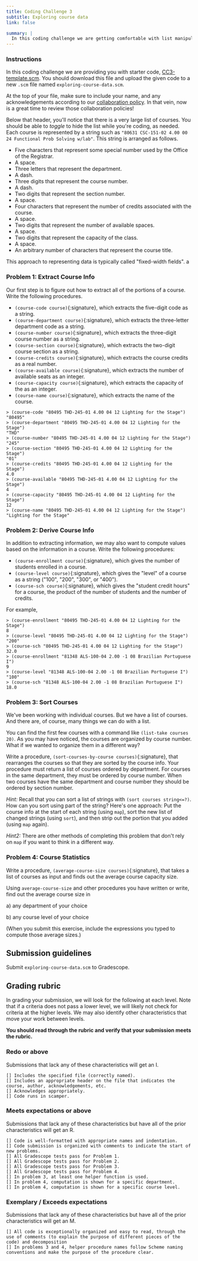 ```yaml
---
title: Coding Challenge 3
subtitle: Exploring course data
link: false

summary: |
  In this coding challenge we are getting comfortable with list manipulation by writing procedures for exploring data about courses at Grinnell. 
---
```


### Instructions

In this coding challenge we are providing you with starter code, [CC3-template.scm](../code/ccs/CC3-template.scm). You should download this file and upload the given code to a new `.scm` file named `exploring-course-data.scm`. 

At the top of your file, make sure to include your name, and any acknowledgements according to our [collaboration policy](../syllabus#collaboration-and-resources). In that vein, now is a great time to review those collaboration policies!

Below that header, you'll notice that there is a very large list of courses. You should be able to *toggle* to hide the list while you're coding, as needed. Each course is represented by a string such as ```"80631 CSC-151-02 4.00 00 24 Functional Prob Solving w/lab"```. This string is arranged as follows.

* Five characters that represent some special number used by the Office
  of the Registrar.
* A space.
* Three letters that represent the department.
* A dash.
* Three digits that represent the course number.
* A dash.
* Two digits that represent the section number.
* A space.
* Four characters that represent the number of credits associated with
  the course.
* A space.
* Two digits that represent the number of available spaces.
* A space.
* Two digits that represent the capacity of the class.
* A space.
* An arbitrary number of characters that represent the course title.

This approach to representing data is typically called "fixed-width fields".
a


### Problem 1: Extract Course Info

Our first step is to figure out how to extract all of the portions of
a course.  Write the following procedures.

* `(course-code course)`{:signature}, which extracts the five-digit code
  as a string.
* `(course-department course)`{:signature}, which extracts the three-letter
  department code as a string.
* `(course-number course)`{:signature}, which extracts the three-digit
  course number as a string.
* `(course-section course)`{:signature}, which extracts the two-digit
  course section as a string.
* `(course-credits course)`{:signature}, which extracts the course credits
  as a real number.
* `(course-available course)`{:signature}, which extracts the number
  of available seats as an integer.
* `(course-capacity course)`{:signature}, which extracts the capacity
  of the as an integer.
* `(course-name course)`{:signature}, which extracts the name of the
  course.

```
> (course-code "80495 THD-245-01 4.00 04 12 Lighting for the Stage")
"80495"
> (course-department "80495 THD-245-01 4.00 04 12 Lighting for the Stage")
"THD"
> (course-number "80495 THD-245-01 4.00 04 12 Lighting for the Stage")
"245"
> (course-section "80495 THD-245-01 4.00 04 12 Lighting for the Stage")
"01"
> (course-credits "80495 THD-245-01 4.00 04 12 Lighting for the Stage")
4.0
> (course-available "80495 THD-245-01 4.00 04 12 Lighting for the Stage")
4
> (course-capacity "80495 THD-245-01 4.00 04 12 Lighting for the Stage")
12
> (course-name "80495 THD-245-01 4.00 04 12 Lighting for the Stage")
"Lighting for the Stage"
```

### Problem 2: Derive Course Info

In addition to extracting information, we may also want to compute
values based on the information in a course.  Write the following
procedures:

* `(course-enrollment course)`{:signature}, which gives the number of
  students enrolled in a course.
* `(course-level course)`{:signature}, which gives the "level" of a course
  as a string ("100", "200", "300", or "400").
* `(course-sch course)`{:signature}, which gives the "student credit hours"
  for a course, the product of the number of students and the number of
  credits.

For example,

```
> (course-enrollment "80495 THD-245-01 4.00 04 12 Lighting for the Stage")
8
> (course-level "80495 THD-245-01 4.00 04 12 Lighting for the Stage")
"200"
> (course-sch "80495 THD-245-01 4.00 04 12 Lighting for the Stage")
32.0
> (course-enrollment "81348 ALS-100-04 2.00 -1 08 Brazilian Portuguese I")
9
> (course-level "81348 ALS-100-04 2.00 -1 08 Brazilian Portuguese I")
"100"
> (course-sch "81348 ALS-100-04 2.00 -1 08 Brazilian Portuguese I")
18.0
```


### Problem 3: Sort Courses

We've been working with individual courses.  But we have a list of courses.
And there are, of course, many things we can do with a list.

You can find the first few courses with a command like `(list-take courses 20)`.
As you may have noticed, the courses are organized by course number.  What
if we wanted to organize them in a different way?

Write a procedure, `(sort-courses-by-course courses)`{:signature},
that rearranges the courses so that they are sorted by the course info.
Your procedure must return a list of courses ordered by department.
For courses in the same department, they must be ordered by course number.
When two courses have the same department and course number they should be
ordered by section number.

*Hint:* Recall that you can sort a list of strings with `(sort courses
string<=?)`.  How can you sort using part of the string?  Here's one approach:
Put the course info at the start of each string (using `map`), sort the
new list of changed strings (using `sort`), and then strip out the portion
that you added (using `map` again).

*Hint2:* There are other methods of completing this problem that don't rely on `map`
if you want to think in a different way.

### Problem 4: Course Statistics

Write a procedure, `(average-course-size courses)`{:signature}, that
takes a list of courses as input and finds out the average course capacity size.

Using `average-course-size` and other procedures you have written or write, 
find out the average course size in

a) any department of your choice

b) any course level of your choice

(When you submit this exercise, include the expressions you typed to
compute those average sizes.)


Submission guidelines
---------------------

Submit `exploring-course-data.scm` to Gradescope.


Grading rubric
--------------------
In grading your submission, we will look for the following at each level. Note that if a criteria does not pass a lower level, we will likely not check for criteria at the higher levels. We may also identify other characteristics that move your work between levels.

**You should read through the rubric and verify that your submission meets the rubric.**

### Redo or above

Submissions that lack any of these characteristics will get an I.

```
[] Includes the specified file (correctly named).
[] Includes an appropriate header on the file that indicates the course, author, acknowledgements, etc.
[] Acknowledges appropriately.
[] Code runs in scamper.
```

### Meets expectations or above

Submissions that lack any of these characteristics but have all of the
prior characteristics will get an R.

```
[] Code is well-formatted with appropriate names and indentation.
[] Code submission is organized with comments to indicate the start of new problems.
[] All Gradescope tests pass for Problem 1.
[] All Gradescope tests pass for Problem 2.
[] All Gradescope tests pass for Problem 3.
[] All Gradescope tests pass for Problem 4.
[] In problem 3, at least one helper function is used.
[] In problem 4, computation is shown for a specific department.
[] In problem 4, computation is shown for a specific course level. 
```

### Exemplary / Exceeds expectations

Submissions that lack any of these characteristics but have all of the
prior characteristics will get an M.

```
[] All code is exceptionally organized and easy to read, through the use of comments (to explain the purpose of different pieces of the code) and decomposition
[] In problems 3 and 4, helper procedure names follow Scheme naming conventions and make the purpose of the procedure clear.
```